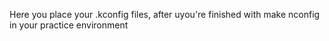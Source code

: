 Here you place your .kconfig files, after uyou're finished with make nconfig in your practice environment
